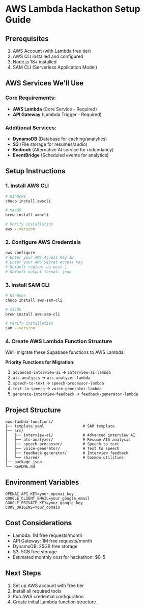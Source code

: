 # AWS Lambda Hackathon Setup Guide

## Prerequisites
1. AWS Account (with Lambda free tier)
2. AWS CLI installed and configured
3. Node.js 18+ installed
4. SAM CLI (Serverless Application Model)

## AWS Services We'll Use

### Core Requirements:
- **AWS Lambda** (Core Service - Required)
- **API Gateway** (Lambda Trigger - Required)

### Additional Services:
- **DynamoDB** (Database for caching/analytics)
- **S3** (File storage for resumes/audio)
- **Bedrock** (Alternative AI service for redundancy)
- **EventBridge** (Scheduled events for analytics)

## Setup Instructions

### 1. Install AWS CLI
```bash
# Windows
choco install awscli

# macOS
brew install awscli

# Verify installation
aws --version
```

### 2. Configure AWS Credentials
```bash
aws configure
# Enter your AWS Access Key ID
# Enter your AWS Secret Access Key
# Default region: us-east-1
# Default output format: json
```

### 3. Install SAM CLI
```bash
# Windows
choco install aws-sam-cli

# macOS
brew install aws-sam-cli

# Verify installation
sam --version
```

### 4. Create AWS Lambda Function Structure
We'll migrate these Supabase functions to AWS Lambda:

**Priority Functions for Migration:**
1. `advanced-interview-ai` → `interview-ai-lambda`
2. `ats-analysis` → `ats-analyzer-lambda`
3. `speech-to-text` → `speech-processor-lambda`
4. `text-to-speech` → `voice-generator-lambda`
5. `generate-interview-feedback` → `feedback-generator-lambda`

## Project Structure
```
aws-lambda-functions/
├── template.yaml                 # SAM template
├── src/
│   ├── interview-ai/             # Advanced interview AI
│   ├── ats-analyzer/             # Resume ATS analysis
│   ├── speech-processor/         # Speech to text
│   ├── voice-generator/          # Text to speech
│   ├── feedback-generator/       # Interview feedback
│   └── shared/                   # Common utilities
├── package.json
└── README.md
```

## Environment Variables
```
OPENAI_API_KEY=your_openai_key
GOOGLE_CLIENT_EMAIL=your_google_email
GOOGLE_PRIVATE_KEY=your_google_key
CORS_ORIGINS=Your_domain
```

## Cost Considerations
- Lambda: 1M free requests/month
- API Gateway: 1M free requests/month
- DynamoDB: 25GB free storage
- S3: 5GB free storage
- Estimated monthly cost for hackathon: $0-5

## Next Steps
1. Set up AWS account with free tier
2. Install all required tools
3. Run AWS credential configuration
4. Create initial Lambda function structure 